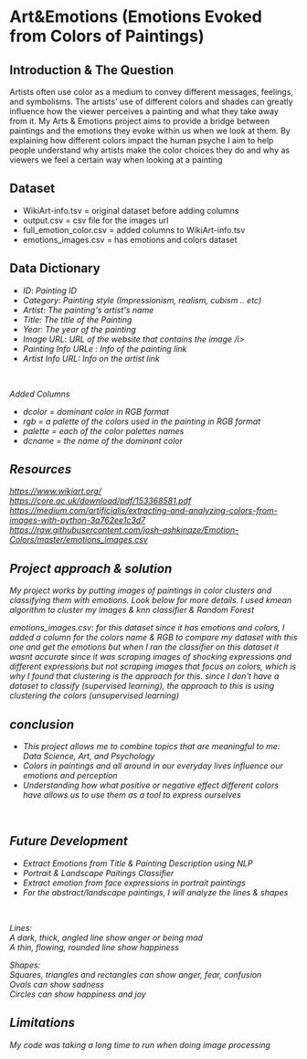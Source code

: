 # Art&Emotions (Emotions Evoked from Colors of Paintings)

## Introduction & The Question
Artists often use color as a medium to convey different messages, feelings, and symbolisms. The artists’ use of different colors and shades can greatly influence how the viewer perceives a painting and what they take away from it. My Arts & Emotions project aims to provide a bridge between paintings and the emotions they evoke within us when we look at them. By explaining how different colors impact the human psyche I aim to help people understand why artists make the color choices they do and why as viewers we feel a certain way when looking at a painting




## Dataset
- WikiArt-info.tsv = original dataset before adding columns
- output.csv = csv file for the images url 
- full_emotion_color.csv = added columns to WikiArt-info.tsv 
- emotions_images.csv = has emotions and colors dataset


## Data Dictionary 

<ul>
<li><i>ID</i>:    <i>Painting ID</i></li>
<li><i>Category</i>: <i>Painting style (Impressionism, realism, cubism .. etc)</i></li>
<li><i>Artist</i>: <i>The painting's artist's name</i></li>
<li><i>Title</i>: <i>The title of the Painting </i></li>
<li><i>Year</i>: <i>The year of the painting</i></li>
<li><i>Image URL</i>: <i>URL of the website that contains the image /i></li>
<li><i>Painting Info URLe </i>: <i>Info of the painting link</i></li>
<li><i>Artist Info URL</i>: <i>Info on the artist link </i></li>


</ul>
<br>

Added Columns 

- dcolor = dominant color in RGB format
- rgb = a palette of the colors used in the painting in RGB format
- palette = each of the color palettes names
- dcname =  the name of the dominant color 
                     



## Resources
https://www.wikiart.org/  <br>
https://core.ac.uk/download/pdf/153368581.pdf  <br>
https://medium.com/artificialis/extracting-and-analyzing-colors-from-images-with-python-3a762ee1c3d7
https://raw.githubusercontent.com/josh-ashkinaze/Emotion-Colors/master/emotions_images.csv


## Project approach & solution

My project works by putting images of paintings in color clusters and classifying them with emotions. Look below for more details.
I used kmean algorithm to cluster my images & knn classifier & Random Forest

emotions_images.csv: for this dataset since it has emotions and colors, I added a column for the colors name & RGB to compare my dataset with this one and get the emotions but when I ran the classifier on this dataset it wasnt accurate since it was scraping images of shocking expressions and different expressions but not scraping images that focus on colors, which is why I found that clustering is the approach for this. since I don't have a dataset to classify (supervised learning), the approach to this is using clustering the colors (unsupervised learning)

## conclusion


<ul>
<li> This project allows me to combine topics that are meaningful to me: Data Science, Art, and Psychology </li>
  <li> Colors in paintings and all around in our everyday lives influence our emotions and perception </li>
  <li> Understanding how what positive or negative effect different colors have allows us to use them as a tool to express ourselves </li>
</ul>
<br>






## Future Development


<ul>
<li> Extract Emotions from Title & Painting Description using NLP </li>
  <li> Portrait & Landscape Paitings Classifier </li>
  <li> Extract emotion from face expressions in portrait paintings </li>
  <li> For the abstract/landscape paintings, I will analyze the lines & shapes</li>
</ul>
<br>

Lines: <br>
A dark, thick, angled line show anger or being mad <br>
A thin, flowing, rounded line show happiness


Shapes: <br>
Squares, triangles and rectangles can show anger, fear, confusion <br>
Ovals can show sadness <br>
Circles can show happiness and joy


## Limitations
My code was taking a long time to run when doing image processing 






